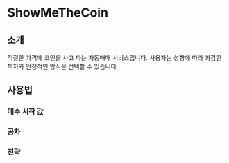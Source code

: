 # ShowMeTheCoin
## 소개
적절한 가격에 코인을 사고 파는 자동매매 서비스입니다. 
사용자는 성향에 따라 과감한 투자와 안정적인 방식을 선택할 수 있습니다.

## 사용법
### 매수 시작 값
### 공차
### 전략